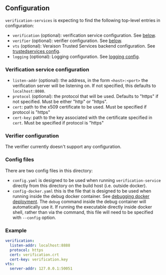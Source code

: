 ## Configuration

`verification-services` is expecting to find the following top-level entries in
configuration:

- `verification` (optional): verification service configuration. See [below](#verification-service-configuration).
- `verifier` (optional): verifier configuration. See [below](#verifier-configuration).
- `vts` (optional): Veraison Trusted Services backend configuration. See [trustedservices config](/vts/trustedservices/README.md#Configuration).
- `logging` (optional): Logging configuration. See [logging config](/vts/log/README.md#Configuration).

### Verification service configuration

- `listen-addr` (optional): the address, in the form `<host>:<port>` the verification
  server will be listening on. If not specified, this defaults to
  `localhost:8080`.
- `protocol` (optional): the protocol that will be used. Defaults to "https" if not specified. Must be either "http" or "https".
- `cert`: path to the x509 certificate to be used. Must be specified if protocol is "https"
- `cert-key`: path to the key associated with the certificate specified in `cert`. Must be specified if protocol is "https"

### Verifier configuration

The verifier currently doesn't support any configuration.

### Config files

There are two config files in this directory:

- `config.yaml` is designed to be used when running `verification-service`
  directly from this directory on the build host (i.e. outside docker).
- `config-docker.yaml` this is the file that is designed to be used when running
  inside the debug docker container. See [debugging docker
  deployment](/deployments/docker/README.md#Debugging). The `debug` command
  inside the debug container will automatically use it. If running the
  executable directly inside docker shell, rather than via the command, this
  file will need to be specified with `--config` option.

### Example

```yaml
verification:
  listen-addr: localhost:8888
  protocol: https
  cert: verification.crt
  cert-key: verification.key
vts:
  server-addr: 127.0.0.1:50051
```
